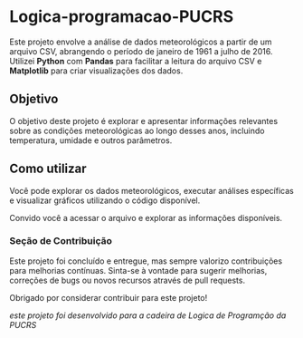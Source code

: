 # Logica-programacao-PUCRS
Este projeto envolve a análise de dados meteorológicos a partir de um arquivo CSV, abrangendo o período de janeiro de 1961 a julho de 2016. Utilizei **Python** com **Pandas** para facilitar a leitura do arquivo CSV e **Matplotlib** para criar visualizações dos dados.

## Objetivo
O objetivo deste projeto é explorar e apresentar informações relevantes sobre as condições meteorológicas ao longo desses anos, incluindo temperatura, umidade e outros parâmetros.

## Como utilizar
Você pode explorar os dados meteorológicos, executar análises específicas e visualizar gráficos utilizando o código disponível.

Convido você a acessar o arquivo e explorar as informações disponíveis.


### Seção de Contribuição
Este projeto foi concluído e entregue, mas sempre valorizo contribuições para melhorias contínuas. Sinta-se à vontade para sugerir melhorias, correções de bugs ou novos recursos através de pull requests.

Obrigado por considerar contribuir para este projeto!

*este projeto foi desenvolvido para a cadeira de Logica de Programção da PUCRS*